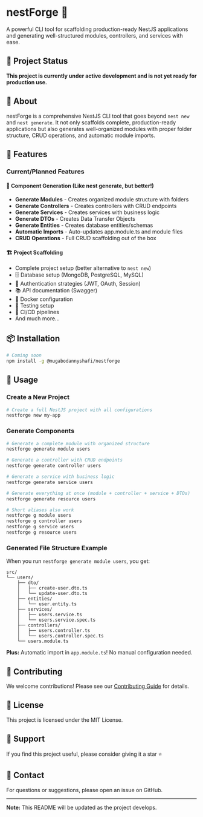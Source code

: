 # nestForge 🔨

A powerful CLI tool for scaffolding production-ready NestJS applications and generating well-structured modules, controllers, and services with ease.

## 🚧 Project Status

**This project is currently under active development and is not yet ready for production use.**

## 📖 About

nestForge is a comprehensive NestJS CLI tool that goes beyond `nest new` and `nest generate`. It not only scaffolds complete, production-ready applications but also generates well-organized modules with proper folder structure, CRUD operations, and automatic module imports.

## 🎯 Features

### Current/Planned Features

#### 🔧 Component Generation (Like nest generate, but better!)
- **Generate Modules** - Creates organized module structure with folders
- **Generate Controllers** - Creates controllers with CRUD endpoints
- **Generate Services** - Creates services with business logic
- **Generate DTOs** - Creates Data Transfer Objects
- **Generate Entities** - Creates database entities/schemas
- **Automatic Imports** - Auto-updates app.module.ts and module files
- **CRUD Operations** - Full CRUD scaffolding out of the box

#### 🏗️ Project Scaffolding
- Complete project setup (better alternative to `nest new`)
- 🗄️ Database setup (MongoDB, PostgreSQL, MySQL)
- 🔐 Authentication strategies (JWT, OAuth, Session)
- 📚 API documentation (Swagger)
- 🐳 Docker configuration
- 🧪 Testing setup
- 🚀 CI/CD pipelines
- And much more...

## 📦 Installation

```bash
# Coming soon
npm install -g @mugabodannyshafi/nestforge
```

## 🚀 Usage

### Create a New Project
```bash
# Create a full NestJS project with all configurations
nestforge new my-app
```

### Generate Components
```bash
# Generate a complete module with organized structure
nestforge generate module users

# Generate a controller with CRUD endpoints
nestforge generate controller users

# Generate a service with business logic
nestforge generate service users

# Generate everything at once (module + controller + service + DTOs)
nestforge generate resource users

# Short aliases also work
nestforge g module users
nestforge g controller users
nestforge g service users
nestforge g resource users
```

### Generated File Structure Example

When you run `nestforge generate module users`, you get:

```
src/
└── users/
    ├── dto/
    │   ├── create-user.dto.ts
    │   └── update-user.dto.ts
    ├── entities/
    │   └── user.entity.ts
    ├── services/
    │   ├── users.service.ts
    │   └── users.service.spec.ts
    ├── controllers/
    │   ├── users.controller.ts
    │   └── users.controller.spec.ts
    └── users.module.ts

```

**Plus:** Automatic import in `app.module.ts`! No manual configuration needed.

## 🤝 Contributing

We welcome contributions! Please see our [Contributing Guide](CONTRIBUTING.md) for details.

## 📝 License

This project is licensed under the MIT License.

## 🌟 Support

If you find this project useful, please consider giving it a star ⭐

## 📧 Contact

For questions or suggestions, please open an issue on GitHub.

---

**Note:** This README will be updated as the project develops.